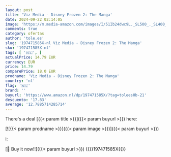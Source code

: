 ```yaml
---
layout: post
title: 'Viz Media - Disney Frozen 2: The Manga'
date: 2024-09-22 02:14:05
image: 'https://m.media-amazon.com/images/I/51Ib24dwc9L._SL500_._SL400_.jpg'
comments: true
category: ofertas
author: 'tole.es'
slug: '197471585X-nl Viz Media - Disney Frozen 2: The Manga'
sku: '197471585X-nl'
tags: [ '🇳🇱', ]
actualPrice: 14.79 EUR
currency: EUR
price: 14.79
comparePrice: 18.0 EUR
prodname: 'Viz Media - Disney Frozen 2: The Manga'
country: 'nl'
flag: '🇳🇱'
brand: ''
buyurl: 'https://www.amazon.nl/dp/197471585X/?tag=tolees0b-21'
descuento: '17.83'
average: '12.7885714285714'
---
```


There's a deal [{{< param title >}}]({{< param buyurl >}})  here:

[![{{< param prodname >}}]({{< param image >}})]({{< param buyurl >}})

ℹ️:


[🛒 Buy it now!!]({{< param buyurl >}})
{{<world>}}197471585X{{</world>}}
